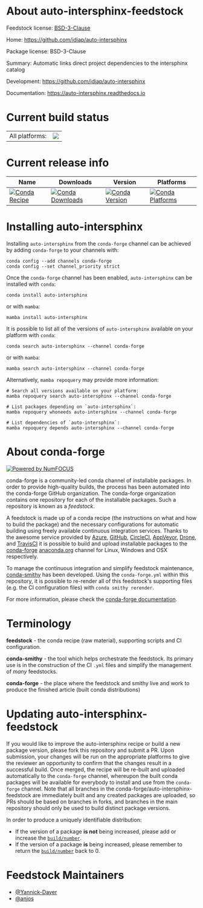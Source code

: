 About auto-intersphinx-feedstock
================================

Feedstock license: [BSD-3-Clause](https://github.com/conda-forge/auto-intersphinx-feedstock/blob/main/LICENSE.txt)

Home: https://github.com/idiap/auto-intersphinx

Package license: BSD-3-Clause

Summary: Automatic links direct project dependencies to the intersphinx catalog

Development: https://github.com/idiap/auto-intersphinx

Documentation: https://auto-intersphinx.readthedocs.io

Current build status
====================


<table><tr><td>All platforms:</td>
    <td>
      <a href="https://dev.azure.com/conda-forge/feedstock-builds/_build/latest?definitionId=18719&branchName=main">
        <img src="https://dev.azure.com/conda-forge/feedstock-builds/_apis/build/status/auto-intersphinx-feedstock?branchName=main">
      </a>
    </td>
  </tr>
</table>

Current release info
====================

| Name | Downloads | Version | Platforms |
| --- | --- | --- | --- |
| [![Conda Recipe](https://img.shields.io/badge/recipe-auto--intersphinx-green.svg)](https://anaconda.org/conda-forge/auto-intersphinx) | [![Conda Downloads](https://img.shields.io/conda/dn/conda-forge/auto-intersphinx.svg)](https://anaconda.org/conda-forge/auto-intersphinx) | [![Conda Version](https://img.shields.io/conda/vn/conda-forge/auto-intersphinx.svg)](https://anaconda.org/conda-forge/auto-intersphinx) | [![Conda Platforms](https://img.shields.io/conda/pn/conda-forge/auto-intersphinx.svg)](https://anaconda.org/conda-forge/auto-intersphinx) |

Installing auto-intersphinx
===========================

Installing `auto-intersphinx` from the `conda-forge` channel can be achieved by adding `conda-forge` to your channels with:

```
conda config --add channels conda-forge
conda config --set channel_priority strict
```

Once the `conda-forge` channel has been enabled, `auto-intersphinx` can be installed with `conda`:

```
conda install auto-intersphinx
```

or with `mamba`:

```
mamba install auto-intersphinx
```

It is possible to list all of the versions of `auto-intersphinx` available on your platform with `conda`:

```
conda search auto-intersphinx --channel conda-forge
```

or with `mamba`:

```
mamba search auto-intersphinx --channel conda-forge
```

Alternatively, `mamba repoquery` may provide more information:

```
# Search all versions available on your platform:
mamba repoquery search auto-intersphinx --channel conda-forge

# List packages depending on `auto-intersphinx`:
mamba repoquery whoneeds auto-intersphinx --channel conda-forge

# List dependencies of `auto-intersphinx`:
mamba repoquery depends auto-intersphinx --channel conda-forge
```


About conda-forge
=================

[![Powered by
NumFOCUS](https://img.shields.io/badge/powered%20by-NumFOCUS-orange.svg?style=flat&colorA=E1523D&colorB=007D8A)](https://numfocus.org)

conda-forge is a community-led conda channel of installable packages.
In order to provide high-quality builds, the process has been automated into the
conda-forge GitHub organization. The conda-forge organization contains one repository
for each of the installable packages. Such a repository is known as a *feedstock*.

A feedstock is made up of a conda recipe (the instructions on what and how to build
the package) and the necessary configurations for automatic building using freely
available continuous integration services. Thanks to the awesome service provided by
[Azure](https://azure.microsoft.com/en-us/services/devops/), [GitHub](https://github.com/),
[CircleCI](https://circleci.com/), [AppVeyor](https://www.appveyor.com/),
[Drone](https://cloud.drone.io/welcome), and [TravisCI](https://travis-ci.com/)
it is possible to build and upload installable packages to the
[conda-forge](https://anaconda.org/conda-forge) [anaconda.org](https://anaconda.org/)
channel for Linux, Windows and OSX respectively.

To manage the continuous integration and simplify feedstock maintenance,
[conda-smithy](https://github.com/conda-forge/conda-smithy) has been developed.
Using the ``conda-forge.yml`` within this repository, it is possible to re-render all of
this feedstock's supporting files (e.g. the CI configuration files) with ``conda smithy rerender``.

For more information, please check the [conda-forge documentation](https://conda-forge.org/docs/).

Terminology
===========

**feedstock** - the conda recipe (raw material), supporting scripts and CI configuration.

**conda-smithy** - the tool which helps orchestrate the feedstock.
                   Its primary use is in the construction of the CI ``.yml`` files
                   and simplify the management of *many* feedstocks.

**conda-forge** - the place where the feedstock and smithy live and work to
                  produce the finished article (built conda distributions)


Updating auto-intersphinx-feedstock
===================================

If you would like to improve the auto-intersphinx recipe or build a new
package version, please fork this repository and submit a PR. Upon submission,
your changes will be run on the appropriate platforms to give the reviewer an
opportunity to confirm that the changes result in a successful build. Once
merged, the recipe will be re-built and uploaded automatically to the
`conda-forge` channel, whereupon the built conda packages will be available for
everybody to install and use from the `conda-forge` channel.
Note that all branches in the conda-forge/auto-intersphinx-feedstock are
immediately built and any created packages are uploaded, so PRs should be based
on branches in forks, and branches in the main repository should only be used to
build distinct package versions.

In order to produce a uniquely identifiable distribution:
 * If the version of a package **is not** being increased, please add or increase
   the [``build/number``](https://docs.conda.io/projects/conda-build/en/latest/resources/define-metadata.html#build-number-and-string).
 * If the version of a package **is** being increased, please remember to return
   the [``build/number``](https://docs.conda.io/projects/conda-build/en/latest/resources/define-metadata.html#build-number-and-string)
   back to 0.

Feedstock Maintainers
=====================

* [@Yannick-Dayer](https://github.com/Yannick-Dayer/)
* [@anjos](https://github.com/anjos/)

